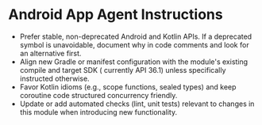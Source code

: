 # Android App Agent Instructions

- Prefer stable, non-deprecated Android and Kotlin APIs. If a deprecated symbol is unavoidable,
  document why in code comments and look for an alternative first.
- Align new Gradle or manifest configuration with the module's existing compile and target SDK (
  currently API 36.1) unless specifically instructed otherwise.
- Favor Kotlin idioms (e.g., scope functions, sealed types) and keep coroutine code structured
  concurrency friendly.
- Update or add automated checks (lint, unit tests) relevant to changes in this module when
  introducing new functionality.
